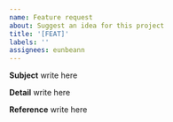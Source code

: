 ```yaml
---
name: Feature request
about: Suggest an idea for this project
title: '[FEAT]'
labels: ''
assignees: eunbeann
---
```


**Subject**
write here

**Detail**
write here

**Reference**
write here
